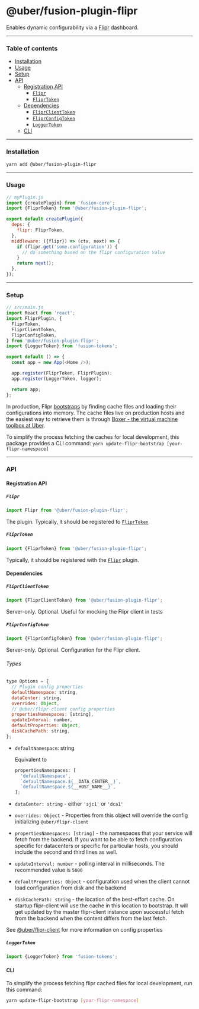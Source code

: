 # @uber/fusion-plugin-flipr

Enables dynamic configurability via a [Flipr](https://engdocs.uberinternal.com/fliprdocs/index.html) dashboard.

---

### Table of contents

* [Installation](#installation)
* [Usage](#usage)
* [Setup](#setup)
* [API](#API)
  * [Registration API](#registration-api)
    * [`Flipr`](#flipr)
    * [`FliprToken`](#fliprtoken)
  * [Dependencies](#dependencies)
    * [`FliprClientToken`](#fliprclienttoken)
    * [`FliprConfigToken`](#fliprconfigtoken)
    * [`LoggerToken`](#loggertoken)
  * [CLI](#cli)

---

### Installation

```sh
yarn add @uber/fusion-plugin-flipr
```

---

### Usage

```js
// myPlugin.js
import {createPlugin} from 'fusion-core';
import {FliprToken} from '@uber/fusion-plugin-flipr';

export default createPlugin({
  deps: {
    flipr: FliprToken,
  },
  middleware: ({flipr}) => (ctx, next) => {
    if (flipr.get('some.configuration')) {
      // do something based on the flipr configuration value
    }
    return next();
  },
});
```

---

### Setup

```js
// src/main.js
import React from 'react';
import FliprPlugin, {
  FliprToken,
  FliprClientToken,
  FliprConfigToken,
} from '@uber/fusion-plugin-flipr';
import {LoggerToken} from 'fusion-tokens';

export default () => {
  const app = new App(<Home />);

  app.register(FliprToken, FliprPlugin);
  app.register(LoggerToken, logger);

  return app;
};
```

In production, Flipr [bootstraps](https://engdocs.uberinternal.com/fliprdocs/head_flipr_clients/cflipr_client-bootstrap.html) by finding cache files and loading their configurations into memory. The cache files live on production hosts and the easiest way to retrieve them is through [Boxer - the virtual machine toolbox at Uber](https://engdocs.uberinternal.com/boxer/docker.html#setup-flipr).

To simplify the process fetching the caches for local development, this package provides a CLI command: `yarn update-flipr-bootstrap [your-flipr-namespace]`

---

### API

#### Registration API

##### `Flipr`

```js
import Flipr from '@uber/fusion-plugin-flipr';
```

The plugin. Typically, it should be registered to [`FliprToken`](#fliprtoken)

##### `FliprToken`

```js
import {FliprToken} from '@uber/fusion-plugin-flipr';
```

Typically, it should be registered with the [`Flipr`](#flipr) plugin.

#### Dependencies

##### `FliprClientToken`

```js
import {FliprClientToken} from '@uber/fusion-plugin-flipr';
```

Server-only. Optional. Useful for mocking the Flipr client in tests

##### `FliprConfigToken`

```js
import {FliprConfigToken} from '@uber/fusion-plugin-flipr';
```

Server-only. Optional. Configuration for the Flipr client.

###### Types

```js
type Options = {
  // Plugin config properties
  defaultNamespace: string,
  dataCenter: string,
  overrides: Object,
  // @uber/flipr-client config properties
  propertiesNamespaces: [string],
  updateInterval: number,
  defaultProperties: Object,
  diskCachePath: string,
};
```

* `defaultNamespace`: string

  Equivalent to

  ```js
  propertiesNamespaces: [
    'defaultNamespace',
    `defaultNamespace.${__DATA_CENTER__}`,
    `defaultNamespace.${__HOST_NAME__}`,
  ];
  ```

* `dataCenter: string` - either `'sjc1'` or `'dca1'`
* `overrides: Object` - Properties from this object will override the config initializing `@uber/flipr-client`
* `propertiesNamespaces: [string]` - the namespaces that your service will fetch from the backend. If you want to be able to fetch configuration specific for datacenters or specific for particular hosts, you should include the second and third lines as well.
* `updateInterval: number` - polling interval in milliseconds. The recommended value is `5000`
* `defaultProperties: Object` - configuration used when the client cannot load configuration from disk and the backend
* `diskCachePath: string` - the location of the best-effort cache. On startup flipr-client will use the cache in this location to bootstrap. It will get updated by the master flipr-client instance upon successful fetch from the backend when the content differs from the last fetch.

See [@uber/flipr-client](https://code.uberinternal.com/diffusion/RTFLIP/repository/master/) for more information on config properties

##### `LoggerToken`

```js
import {LoggerToken} from 'fusion-tokens';
```

#### CLI

To simplify the process fetching flipr cached files for local development, run this command:

```sh
yarn update-flipr-bootstrap [your-flipr-namespace]
```
